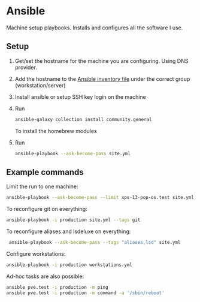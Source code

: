 # Ansible

Machine setup playbooks. Installs and configures all the software I use.

## Setup

1. Get/set the hostname for the machine you are configuring. Using DNS provider.
2. Add the hostname to the
   [Ansible inventory file](https://github.com/briandipalma/ansible/blob/main/production)
   under the correct group (workstation/server)
3. Install ansible or setup SSH key login on the machine
4. Run

   ```bash
   ansible-galaxy collection install community.general
   ```

   To install the homebrew modules

5. Run

   ```bash
   ansible-playbook --ask-become-pass site.yml
   ```

## Example commands

Limit the run to one machine:

```bash
ansible-playbook --ask-become-pass --limit xps-13-pop-os.test site.yml
```

To reconfigure git on everything:

```bash
ansible-playbook -i production site.yml --tags git
```

To reconfigure aliases and lsdeluxe on everything:

```bash
 ansible-playbook --ask-become-pass --tags "aliases,lsd" site.yml
```

Configure workstations:

```bash
ansible-playbook -i production workstations.yml
```

Ad-hoc tasks are also possible:

```bash
ansible pve.test -i production -m ping
ansible pve.test -i production -m command -a '/sbin/reboot'
```
